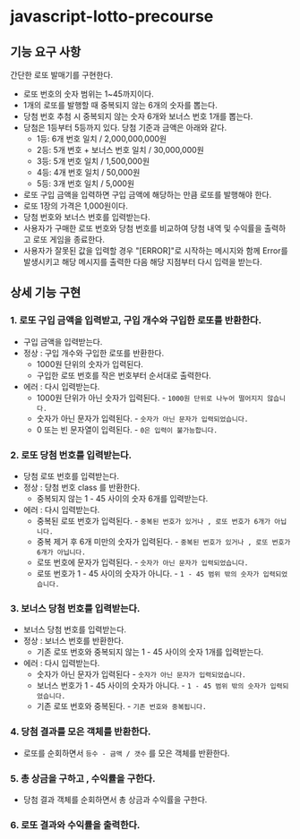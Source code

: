 # javascript-lotto-precourse

## 기능 요구 사항

간단한 로또 발매기를 구현한다.

- 로또 번호의 숫자 범위는 1~45까지이다.
- 1개의 로또를 발행할 때 중복되지 않는 6개의 숫자를 뽑는다.
- 당첨 번호 추첨 시 중복되지 않는 숫자 6개와 보너스 번호 1개를 뽑는다.
- 당첨은 1등부터 5등까지 있다. 당첨 기준과 금액은 아래와 같다.
  - 1등: 6개 번호 일치 / 2,000,000,000원
  - 2등: 5개 번호 + 보너스 번호 일치 / 30,000,000원
  - 3등: 5개 번호 일치 / 1,500,000원
  - 4등: 4개 번호 일치 / 50,000원
  - 5등: 3개 번호 일치 / 5,000원
- 로또 구입 금액을 입력하면 구입 금액에 해당하는 만큼 로또를 발행해야 한다.
- 로또 1장의 가격은 1,000원이다.
- 당첨 번호와 보너스 번호를 입력받는다.
- 사용자가 구매한 로또 번호와 당첨 번호를 비교하여 당첨 내역 및 수익률을 출력하고 로또 게임을 종료한다.
- 사용자가 잘못된 값을 입력할 경우 "[ERROR]"로 시작하는 메시지와 함께 Error를 발생시키고 해당 메시지를 출력한 다음 해당 지점부터 다시 입력을 받는다.

## 상세 기능 구현

### 1. 로또 구입 금액을 입력받고, 구입 개수와 구입한 로또를 반환한다.

- 구입 금액을 입력받는다. 
- 정상 : 구입 개수와 구입한 로또를 반환한다.
  - 1000원 단위의 숫자가 입력된다.
  - 구입한 로또 번호를 작은 번호부터 순서대로 출력한다.
- 에러 : 다시 입력받는다.
  - 1000원 단위가 아닌 숫자가 입력된다. - `1000원 단위로 나누어 떨어지지 않습니다.`
  - 숫자가 아닌 문자가 입력된다. - `숫자가 아닌 문자가 입력되었습니다.`
  - 0 또는 빈 문자열이 입력된다. - `0은 입력이 불가능합니다.`
  

### 2. 로또 당첨 번호를 입력받는다.

- 당첨 로또 번호를 입력받는다.
- 정상 : 당첨 번호 class 를 반환한다.
  - 중복되지 않는 1 - 45 사이의 숫자 6개를 입력받는다.
- 에러 : 다시 입력받는다.
  - 중복된 로또 번호가 입력된다. - `중복된 번호가 있거나 , 로또 번호가 6개가 아닙니다.`
  - 중복 제거 후 6개 미만의 숫자가 입력된다. - `중복된 번호가 있거나 , 로또 번호가 6개가 아닙니다.`
  - 로또 번호에 문자가 입력된다. - `숫자가 아닌 문자가 입력되었습니다.`
  - 로또 번호가 1 - 45 사이의 숫자가 아니다. - `1 - 45 범위 밖의 숫자가 입력되었습니다.`

### 3. 보너스 당첨 번호를 입력받는다.

- 보너스 당첨 번호를 입력받는다.
- 정상 : 보너스 번호를 반환한다.
  - 기존 로또 번호와 중복되지 않는 1 - 45 사이의 숫자 1개를 입력받는다.
- 에러 : 다시 입력받는다.
  - 숫자가 아닌 문자가 입력된다 - `숫자가 아닌 문자가 입력되었습니다.` 
  - 보너스 번호가 1 - 45 사이의 숫자가 아니다. - `1 - 45 범위 밖의 숫자가 입력되었습니다.`
  - 기존 로또 번호와 중복된다. - `기존 번호와 중복됩니다.`

### 4. 당첨 결과를 모은 객체를 반환한다.

- 로또를 순회하면서 `등수 - 금액 / 갯수` 를 모은 객체를 반환한다. 

### 5. 총 상금을 구하고 , 수익률을 구한다.

- 당첨 결과 객체를 순회하면서 총 상금과 수익률을 구한다.

### 6. 로또 결과와 수익률을 출력한다.
